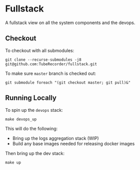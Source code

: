 # Fullstack

A fullstack view on all the system components and the devops.

## Checkout

To checkout with all submodules:

    git clone --recurse-submodules -j8 git@github.com:TubeRecorder/fullstack.git

To make sure `master` branch is checked out:

    git submodule foreach "(git checkout master; git pull)&"

## Running Locally

To spin up the `devops` stack:

    make devops_up

This will do the following:

- Bring up the logs aggregation stack (WIP)
- Build any base images needed for releasing docker images

Then bring up the dev stack:

    make up
